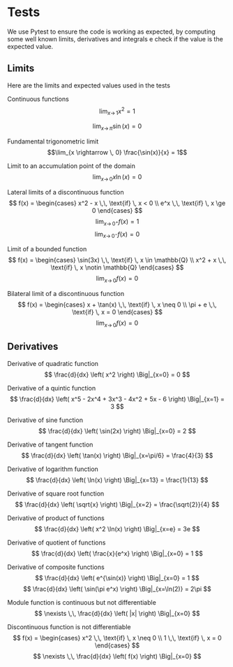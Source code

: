 # Tests
We use Pytest to ensure the code is working as expected, by computing some well known limits, derivatives and integrals e check if the value is the expected value.
## Limits
Here are the limits and expected values used in the tests

Continuous functions
$$\lim_{x \rightarrow \, 1} x^2 = 1$$

$$\lim_{x \rightarrow \, \pi} \sin(x) = 0$$

Fundamental trigonometric limit
$$\lim_{x \rightarrow \, 0} \frac{\sin(x)}{x}  = 1$$

Limit to an accumulation point of the domain
$$\lim_{x \rightarrow \, 0} x \ln(x)  = 0$$

Lateral limits of a discontinuous function
$$ f(x) = \begin{cases} x^2 - x \,\, \text{if} \, x < 0 \\ e^x \,\, \text{if} \, x \ge 0 \end{cases} $$
$$\lim_{x \rightarrow \, 0^+} f(x)  = 1$$
$$\lim_{x \rightarrow \, 0^-} f(x)  = 0$$

Limit of a bounded function
$$ f(x) = \begin{cases} \sin(3x) \,\, \text{if} \, x \in \mathbb{Q} \\ x^2 + x \,\, \text{if} \, x \notin \mathbb{Q} \end{cases} $$
$$\lim_{x \rightarrow \, 0} f(x)  = 0$$

Bilateral limit of a discontinuous function
$$ f(x) = \begin{cases} x + \tan(x) \,\, \text{if} \, x \neq 0 \\ \pi + e \,\, \text{if} \, x = 0 \end{cases} $$
$$\lim_{x \rightarrow \, 0} f(x)  = 0$$

## Derivatives

Derivative of quadratic function
$$ \frac{d}{dx} \left( x^2 \right) \Big|_{x=0} = 0 $$

Derivative of a quintic function
$$ \frac{d}{dx} \left( x^5 - 2x^4 + 3x^3 - 4x^2 + 5x - 6 \right) \Big|_{x=1} = 3 $$

Derivative of sine function
$$ \frac{d}{dx} \left( \sin(2x) \right) \Big|_{x=0} = 2 $$

Derivative of tangent function
$$ \frac{d}{dx} \left( \tan(x) \right) \Big|_{x=\pi/6} = \frac{4}{3} $$

Derivative of logarithm function
$$ \frac{d}{dx} \left( \ln(x) \right) \Big|_{x=13} = \frac{1}{13} $$

Derivative of square root function
$$ \frac{d}{dx} \left( \sqrt{x} \right) \Big|_{x=2} = \frac{\sqrt{2}}{4} $$

Derivative of product of functions
$$ \frac{d}{dx} \left( x^2 \ln(x) \right) \Big|_{x=e} = 3e $$

Derivative of quotient of functions
$$ \frac{d}{dx} \left( \frac{x}{e^x} \right) \Big|_{x=0} = 1 $$

Derivative of composite functions
$$ \frac{d}{dx} \left( e^{\sin(x)} \right) \Big|_{x=0} = 1 $$
$$ \frac{d}{dx} \left( \sin(\pi e^x) \right) \Big|_{x=\ln(2)} = 2\pi $$

Module function is continuous but not differentiable
$$ \nexists \,\, \frac{d}{dx} \left( |x| \right) \Big|_{x=0} $$

Discontinuous function is not differentiable
$$ f(x) = \begin{cases} x^2 \,\, \text{if} \, x \neq 0 \\ 1 \,\, \text{if} \, x = 0 \end{cases} $$
$$ \nexists \,\, \frac{d}{dx} \left( f(x) \right) \Big|_{x=0} $$
